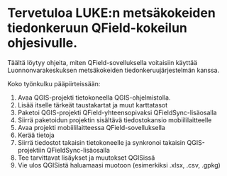 # Tervetuloa LUKE:n metsäkokeiden tiedonkeruun QField-kokeilun ohjesivulle.

Täältä löytyy ohjeita, miten QField-sovelluksella voitaisiin käyttää Luonnonvarakeskuksen metsäkokeiden tiedonkeruujärjestelmän kanssa. 

Koko työnkulku pääpiirteissään:

1. Avaa QGIS-projekti tietokoneella QGIS-ohjelmistolla.
2. Lisää itselle tärkeät taustakartat ja muut karttatasot
3. Paketoi QGIS-projekti QField-yhteensopivaksi QFieldSync-lisäosalla
4. Siirrä paketoidun projektin sisältävä tiedostokansio mobiililaitteelle
5. Avaa projekti mobiililaitteessa QField-sovelluksella
6. Kerää tietoja
7. Siirrä tiedostot takaisin tietokoneelle ja synkronoi takaisin QGIS-projektiin QFieldSync-lisäosalla
8. Tee tarvittavat lisäykset ja muutokset QGISissä
9. Vie ulos QGISistä haluamaasi muotoon (esimerkiksi .xlsx, .csv, .gpkg)